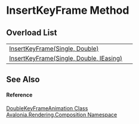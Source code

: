 # InsertKeyFrame Method


## Overload List
<table>
<tr>
<td><a href="M_Avalonia_Rendering_Composition_DoubleKeyFrameAnimation_InsertKeyFrame_1">InsertKeyFrame(Single, Double)</a></td>
<td> </td>
</tr>
<tr>
<td><a href="M_Avalonia_Rendering_Composition_DoubleKeyFrameAnimation_InsertKeyFrame">InsertKeyFrame(Single, Double, IEasing)</a></td>
<td> </td>
</tr>
</table>

## See Also


#### Reference
<a href="T_Avalonia_Rendering_Composition_DoubleKeyFrameAnimation">DoubleKeyFrameAnimation Class</a>  
<a href="N_Avalonia_Rendering_Composition">Avalonia.Rendering.Composition Namespace</a>  
